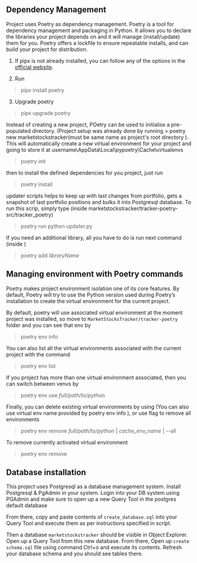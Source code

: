 ## Dependency Management
Project uses Poetry as dependency management. Poetry is a tool for dependency management and packaging in Python. It allows you to declare the libraries your project depends on and it will manage (install/update) them for you. Poetry offers a lockfile to ensure repeatable installs, and can build your project for distribution.

1. If pipx is not already installed, you can follow any of the options in the [official website](https://pipx.pypa.io/stable/installation/).

2. Run 
> pipx install poetry

3. Upgrade poetry 
> pipx upgrade poetry


Instead of creating a new project, POetry can be used to initialise a pre-populated directory. (Project setup was already done by running > poetry new marketstockstracker(must be same name as project's root directory ). This will automatically create a new virtual environment for your project and going to store it at username\AppData\Local\pypoetry\Cache\virtualenvs

> poetry init

then to install the defined dependencies for you project, just run 

> poetry install

updater scripts helps to keep up with last changes from portfolio, gets a snapshot of last portfolio positions and bulks it into Postgresql database. To run this scrip, simply type (inside marketstockstracker/tracker-poetry-src/tracker_poetry)
> poetry run python updater.py

If you need an additional library, all you have to do is run next command (inside )
> poetry add _libraryName_

## Managing environment with Poetry commands

Poetry makes project environment isolation one of its core features.
By default, Poetry will try to use the Python version used during Poetry’s installation to create the virtual environment for the current project.

By default, poetry will use associated virtual environment at the moment project was installed, so move to `MarketStocksTracker/tracker-poetry` folder and you  can see that env by

> poetry env info

You can also list all the virtual environments associated with the current project with the command

> poetry env list

If you project has more than one virtual environment associated, then  you can switch between venvs by

> poetry env use _full/path/to/python_

Finally, you can delete existing virtual environments by using  (You can also use virtual env name provided by poetry env info ), or use flag to remove all environments

> poetry env remove _full/path/to/python_ | _cache_env_name_ | --all

To remove currently activated virtual environment

> poetry env remove

## Database installation

This project uses Postgresql as a database management system. 
Install Postgresql & PgAdmin in your system. Login into your DB system using PGAdmin and make sure to open up a new Query Tool in the postgres default database

From there, copy and paste contents of `create_database.sql` into your Query Tool and execute them as per instructions specified in script.

Then a database `marketstockstracker` should be visible in Object Explorer. Open up a Query Tool from this new database.
From there, Open up `create schema.sql` file using command Ctrl+o and execute its contents. Refresh your database schema and you should see tables there.